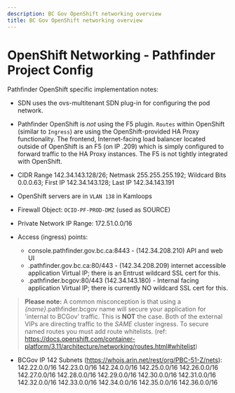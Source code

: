 ```yaml
---
description: BC Gov OpenShift networking overview
title: BC Gov OpenShift networking overview
---
```

# OpenShift Networking - Pathfinder Project Config

Pathfinder OpenShift specific implementation notes:
* SDN uses the ovs-multitenant SDN plug-in for configuring the pod network.
* Pathfinder OpenShift is *not* using the F5 plugin. `Routes`  within OpenShift  (similar to `Ingress`) are using the OpenShift-provided HA Proxy functionality. The frontend, Internet-facing load balancer located outside of OpenShift is an F5 (on IP .209) which is simply configured to forward traffic to the HA Proxy instances. The F5 is not tightly integrated with OpenShift. 
* CIDR Range 142.34.143.128/26; Netmask 255.255.255.192; Wildcard Bits 0.0.0.63; First IP 142.34.143.128; Last IP 142.34.143.191
* OpenShift servers are in `VLAN 138` in Kamloops
* Firewall Object: `OCIO-PF-PROD-DMZ` (used as SOURCE)
* Private Network IP Range: 172.51.0.0/16

* Access (ingress) points:
  * console.pathfinder.gov.bc.ca:8443 - (142.34.208.210) API and web UI
  * .pathfinder.gov.bc.ca:80/443 - (142.34.208.209) internet accessible application Virtual IP; there is an Entrust wildcard SSL cert for this.
  * .pathfinder.bcgov:80/443 (142.34.143.180) - Internal facing application Virtual IP; there is currently NO wildcard SSL cert for this.

> **Please note:** A common misconception is that using a *{name}*.pathfinder.bcgov name will secure your application for 'internal to BCGov' traffic.  This is **NOT** the case.  Both of the external VIPs are directing traffic to the *SAME* cluster ingress.  To secure named routes you must add route whitelists. (ref: https://docs.openshift.com/container-platform/3.11/architecture/networking/routes.html#whitelist)

* BCGov IP 142 Subnets (https://whois.arin.net/rest/org/PBC-51-Z/nets): 
142.22.0.0/16 142.23.0.0/16 142.24.0.0/16 142.25.0.0/16 142.26.0.0/16 142.27.0.0/16 142.28.0.0/16 142.29.0.0/16 142.30.0.0/16 142.31.0.0/16 142.32.0.0/16 142.33.0.0/16 142.34.0.0/16 142.35.0.0/16 142.36.0.0/16

